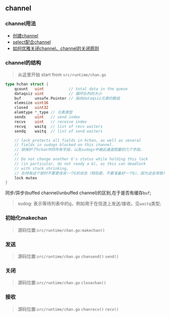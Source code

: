 ## channel
### channel用法
- [创建channel](./channel/basic/main.go)
- [select配合channel](./channel/select/select.go)
- [如何优雅关闭channel、channel的关闭原则](./channel/closeChan/closeChan.go)

### channel的结构
> 从这里开始 start from `src/runtime/chan.go`
```go
type hchan struct {
	qcount   uint           // total data in the queue
	dataqsiz uint           // 循环队列的大小
	buf      unsafe.Pointer // 指向dataqsiz元素的数组
	elemsize uint16
	closed   uint32
	elemtype *_type // 元素类型
	sendx    uint   // send index
	recvx    uint   // receive index
	recvq    waitq  // list of recv waiters
	sendq    waitq  // list of send waiters

	// lock protects all fields in hchan, as well as several
	// fields in sudogs blocked on this channel.
	// 锁保护了hchan中的所有字段，以及sudogs中被此通道阻塞的几个字段。
    // 
	// Do not change another G's status while holding this lock
	// (in particular, do not ready a G), as this can deadlock
	// with stack shrinking.
    // 在持有这个锁时不要更改另一个G的状态（特别是，不要准备好一个G），因为这会导致堆栈收缩而死锁。
	lock mutex
}
```
同步/异步(buffed channel/unbuffed channel)的区别,在于是否有缓存`buf`;

> sudog: 表示等待列表中的g，例如用于在信道上发送/接收。见`waitq`类型;

### 初始化makechan
> 源码位置:`src/runtime/chan.go:makechan()`


### 发送
> 源码位置:`src/runtime/chan.go` `chansend()` `send()`



### 关闭
> 源码位置:`src/runtime/chan.go` `closechan()`

### 接收
> 源码位置:`src/runtime/chan.go` `chanrecv()` `recv()`
